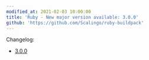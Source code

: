```yaml
---
modified_at: 2021-02-03 10:00:00
title: 'Ruby - New major version available: 3.0.0'
github: 'https://github.com/Scalingo/ruby-buildpack'
---
```


Changelog:

* [3.0.0](https://www.ruby-lang.org/en/news/2020/12/25/ruby-3-0-0-released/)
